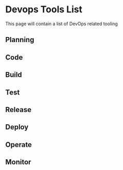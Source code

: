 # Devops Tools List

This page will contain a list of DevOps related tooling

## Planning

## Code

## Build

## Test

## Release

## Deploy

## Operate

## Monitor
